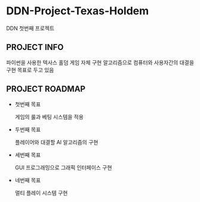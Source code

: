 # DDN-Project-Texas-Holdem
DDN 첫번째 프로젝트

## PROJECT INFO
파이썬을 사용한 텍사스 홀덤 게임
자체 구현 알고리즘으로 컴퓨터와 사용자간의 대결을 구현 목표로 두고 있음

## PROJECT ROADMAP
+ 첫번째 목표

  게임의 룰과 베팅 시스템을 적용
  
+ 두번째 목표

  플레이어와 대결할 AI 알고리즘의 구현
  
+ 세번째 목표

  GUI 프로그래밍으로 그래픽 인터페이스 구현

+ 네번째 목표

  멀티 플레이 시스템 구현
